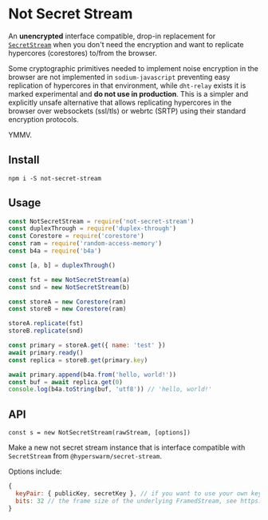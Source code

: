 # Not Secret Stream

An **unencrypted** interface compatible, drop-in replacement for [`SecretStream`](https://github.com/holepunchto/hyperswarm-secret-stream) when you don't need the encryption and want to replicate hypercores (corestores) to/from the browser.

Some cryptographic primitives needed to implement noise encryption in the browser are not implemented in `sodium-javascript` preventing easy replication of hypercores in that environment, while `dht-relay` exists it is marked experimental and **do not use in production**. This is a simpler and explicitly unsafe alternative that allows replicating hypercores in the browser over websockets (ssl/tls) or webrtc (SRTP) using their standard encryption protocols. 

YMMV.

## Install

`npm i -S not-secret-stream`

## Usage

```js
const NotSecretStream = require('not-secret-stream')
const duplexThrough = require('duplex-through')
const Corestore = require('corestore')
const ram = require('random-access-memory')
const b4a = require('b4a')

const [a, b] = duplexThrough()

const fst = new NotSecretStream(a)
const snd = new NotSecretStream(b)

const storeA = new Corestore(ram)
const storeB = new Corestore(ram)

storeA.replicate(fst)
storeB.replicate(snd)

const primary = storeA.get({ name: 'test' })
await primary.ready()
const replica = storeB.get(primary.key)

await primary.append(b4a.from('hello, world!'))
const buf = await replica.get(0)
console.log(b4a.toString(buf, 'utf8')) // 'hello, world!'
```

## API

`const s = new NotSecretStream(rawStream, [options])`

Make a new not secret stream instance that is interface compatible with `SecretStream` from `@hyperswarm/secret-stream`.

Options include:

```js
{
  keyPair: { publicKey, secretKey }, // if you want to use your own keyPair for the "handshake", secretKey is not leaked but publicKey is,
  bits: 32 // the frame size of the underlying FramedStream, see https://github.com/holepunchto/framed-stream
}
```
